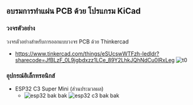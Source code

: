 ## อบรมการทำแผ่น PCB ด้วย โปรแกรม KiCad

### วงจรตัวอย่าง 
วงจรตัวอย่างสำหรับการออกแบบวงจร PCB ด้วย Thinkercad
- https://www.tinkercad.com/things/eSUcswWTFzh-ledldr?sharecode=JfBLzF_0L9jgbdxzz1LCe_89Y2LhkJQhNdCu0lRxLeg
![t0](https://github.com/user-attachments/assets/8e69e0ec-dfc7-4d61-a3cd-85a739e22710)

### อุปกรณ์อิเล็กทรอนิกส์
- ESP32 C3 Super Mini (ส่วนประมวลผล)
  - ![esp32 bak bak](https://github.com/user-attachments/assets/ad510dd9-e1c6-43c7-a7f2-dede058a4d55)   ![esp32 c3 bak bak](https://github.com/user-attachments/assets/e3ff696d-ea86-488e-9baa-d51a653e5871)


